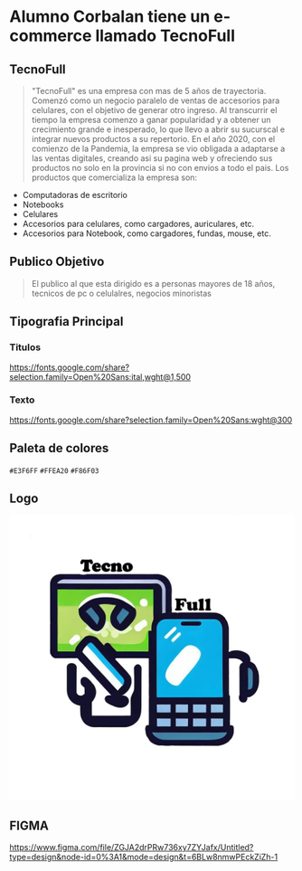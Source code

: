 # **Alumno Corbalan tiene un e-commerce llamado TecnoFull**
## TecnoFull
 >"TecnoFull" es una empresa con mas de 5 años de trayectoria. Comenzó como un negocio paralelo de ventas de accesorios para celulares, con el objetivo de generar otro ingreso. Al transcurrir el tiempo la empresa comenzo a ganar popularidad y a obtener un crecimiento grande e inesperado, lo que llevo a abrir su sucurscal e integrar nuevos productos a su repertorio. En el año 2020, con el comienzo de la Pandemia, la empresa se vio obligada a adaptarse a las ventas digitales, creando asi su pagina web y ofreciendo sus productos no solo en la provincia si no con envios a todo el pais. Los productos que comercializa la empresa son:
 * Computadoras de escritorio
 * Notebooks
 * Celulares
 * Accesorios para celulares, como cargadores, auriculares, etc.
 * Accesorios para Notebook, como cargadores, fundas, mouse, etc.
## Publico Objetivo
>El publico al que esta dirigido es a personas mayores de 18 años, tecnicos de pc o celulalres, negocios minoristas
## Tipografia Principal
 ### Titulos
 https://fonts.google.com/share?selection.family=Open%20Sans:ital,wght@1,500
 ### Texto
https://fonts.google.com/share?selection.family=Open%20Sans:wght@300

## Paleta de colores
`#E3F6FF` `#FFEA20` `#F86F03`
## Logo
![Alt text](<Tecno Full.jpg>)
## FIGMA
https://www.figma.com/file/ZGJA2drPRw736xy7ZYJafx/Untitled?type=design&node-id=0%3A1&mode=design&t=6BLw8nmwPEckZiZh-1